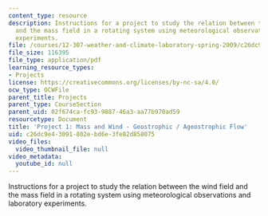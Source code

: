 ```yaml
---
content_type: resource
description: Instructions for a project to study the relation between the wind field
  and the mass field in a rotating system using meteorological observations and laboratory
  experiments.
file: /courses/12-307-weather-and-climate-laboratory-spring-2009/c26dc9e43091802ebd6e3fe82d858075_masswind.pdf
file_size: 116395
file_type: application/pdf
learning_resource_types:
- Projects
license: https://creativecommons.org/licenses/by-nc-sa/4.0/
ocw_type: OCWFile
parent_title: Projects
parent_type: CourseSection
parent_uid: 02f674ca-fc93-9887-46a3-aa77b970ad59
resourcetype: Document
title: 'Project 1: Mass and Wind - Geostrophic / Ageostrophic Flow'
uid: c26dc9e4-3091-802e-bd6e-3fe82d858075
video_files:
  video_thumbnail_file: null
video_metadata:
  youtube_id: null
---
```

Instructions for a project to study the relation between the wind field and the mass field in a rotating system using meteorological observations and laboratory experiments.